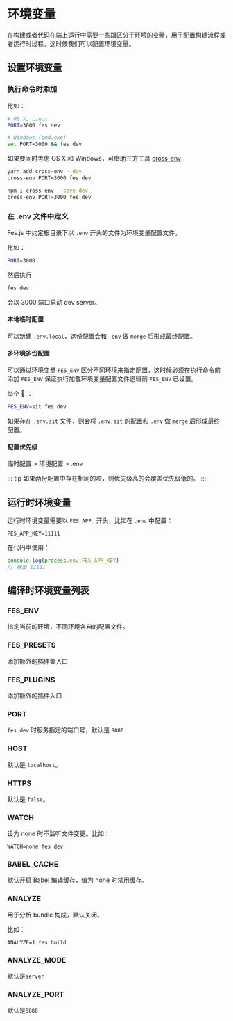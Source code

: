 # 环境变量
在构建或者代码在端上运行中需要一些跟区分于环境的变量，用于配置构建流程或者运行时过程，这时候我们可以配置环境变量。


## 设置环境变量

### 执行命令时添加
比如：
```bash
# OS X, Linux
PORT=3000 fes dev

# Windows (cmd.exe)
set PORT=3000 && fes dev
```
如果要同时考虑 OS X 和 Windows，可借助三方工具 [cross-env](https://github.com/kentcdodds/cross-env)
<CodeGroup>
  <CodeGroupItem title="YARN" active>

```bash
yarn add cross-env --dev
cross-env PORT=3000 fes dev
```

  </CodeGroupItem>
  <CodeGroupItem title="NPM">

```bash
npm i cross-env --save-dev
cross-env PORT=3000 fes dev
```

  </CodeGroupItem>
</CodeGroup>

### 在 .env 文件中定义
Fes.js 中约定根目录下以 `.env` 开头的文件为环境变量配置文件。

比如：
```bash
PORT=3000
```
然后执行
```bash
fes dev
```
会以 3000 端口启动 dev server。

#### 本地临时配置
可以新建 `.env.local`，这份配置会和 `.env` 做 `merge` 后形成最终配置。

#### 多环境多份配置
可以通过环境变量 `FES_ENV` 区分不同环境来指定配置，这时候必须在执行命令前添加 `FES_ENV` 保证执行加载环境变量配置文件逻辑前 `FES_ENV` 已设置。

举个 🌰 ：
```bash
FES_ENV=sit fes dev
```
如果存在 `.env.sit` 文件，则会将 `.env.sit` 的配置和 `.env` 做 `merge` 后形成最终配置。

#### 配置优先级

临时配置 > 环境配置 > .env

::: tip
如果两份配置中存在相同的项，则优先级高的会覆盖优先级低的。
::: 

## 运行时环境变量
运行时环境变量需要以 `FES_APP_` 开头，比如在 `.env` 中配置：
```
FES_APP_KEY=11111
```
在代码中使用：
```js
console.log(process.env.FES_APP_KEY)
// 输出 11111
```

## 编译时环境变量列表

### FES_ENV
指定当前的环境，不同环境各自的配置文件。

### FES_PRESETS
添加额外的插件集入口

### FES_PLUGINS
添加额外的插件入口

### PORT
`fes dev` 时服务指定的端口号，默认是 `8080`

### HOST
默认是 `localhost`。

### HTTPS
默认是 `false`。

### WATCH
设为 none 时不监听文件变更。比如：
```
WATCH=none fes dev
```

### BABEL_CACHE
默认开启 Babel 编译缓存，值为 none 时禁用缓存。

### ANALYZE
用于分析 bundle 构成，默认关闭。

比如：
```
ANALYZE=1 fes build
```

### ANALYZE_MODE
默认是`server`

### ANALYZE_PORT
默认是`8888`
